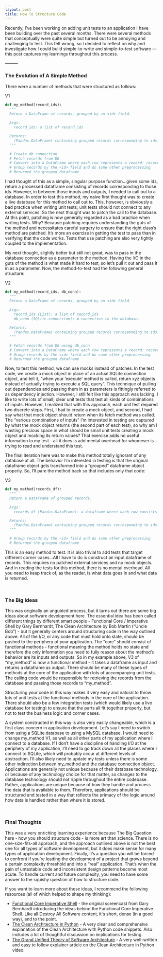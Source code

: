 ```yaml
---
layout: post
title: How To Structure Code
---
```


Recently, I’ve been working on adding unit tests to an application I have been building over the past several months. There were several methods that conceptually were quite simple but turned out to be annoying and challenging to test. This felt wrong, so I decided to reflect on why and investigate how I could build simple-to-write and simple-to-test software — this post captures my learnings throughout this process.

——— 

### The Evolution of A Simple Method

There were a number of methods that were structured as follows:

V1
```python
def my_method(record_ids):
  """
  Return a DataFrame of records, grouped by an <id> field.
  
  Args:
    record_ids: a list of record_ids

  Returns:
    (Pandas.DataFrame) containing grouped records corresponding to ids.
  """

  # Create db connection
  # Fetch records from DB 
  # Convert into a DataFrame where each row represents a record: record_id | id | …other cols...
  # Group records by the <id> field and do some other preprocessing
  # Returned the grouped dataframe
```


I had thought of this as a simple, singular purpose function…given some ids, return a processed dataframe consisting of records corresponding to those ids. However, in between those inputs and outputs, I needed to call out to a database. In order to test this method, my naive first thought was to create a live database for this method to call out to. This, however, is obviously a bad practice when writing unit tests; unit tests should not connect to any external services. So the next thought was to patch the call to the database. At this point, patching is now generally regarded as a bad practice when writing tests. Why? Because patching requires understanding the guts of the method and necessitates careful surgery to ensure that the right class’s method are patched. It’s more an exercise in getting the test to pass than in verifying that the code works. Tests that use patching are also very tightly coupled to the implementation. 

My next thought, slightly better but still not great, was to pass in the database connection as a parameter to the method. Having the I/O in the guts of the method is what made it hard to test, so let’s pull it out and pass it in as a parameter. Now, the method-to-test had the following general structure: 

V2
```python
def my_method(record_ids, db_conn):
  """
  Return a DataFrame of records, grouped by an <id> field.
  
  Args:
    record_ids (List): a list of record_ids
    db_conn (SQLite.connection): A connection to the database.

  Returns:
    (Pandas.DataFrame) containing grouped records corresponding to ids.
  """

  # Fetch records from DB using db_conn
  # Convert into a DataFrame where each row represents a record: record_id | id | …other cols...
  # Group records by the <id> field and do some other preprocessing
  # Returned the grouped dataframe
```


Now, to test this method, we can use mocks instead of patches. In the test code, we create a mock object in place of an actual SQLite connection object, and tell it, “when your ‘execute’ method is called, return xyz objects instead of actually trying to execute a SQL query”. This technique of pulling out dependencies and passing them in as parameters is fittingly referred to as dependency injection. However, I still felt like this approach was lacking. I like to write lots of small, clear unit tests that test all kinds of combinations of inputs. However, I realized that with this approach, each unit test required two discrete steps. First, I had to create a mock object, and second, I had say what that mock object should return when its fetch method was called. The “various combinations of inputs" I’m interested in testing are captured by what the mock object returns (the second part of each test), so why am I wasting precious space in what should be small unit tests creating a mock object and mocking its return values? That exercise adds no useful information to my test - all it does is add mental overhead for whomever is trying to read and understand this test. 

The final iteration here was to make this method totally ignorant of any database at all. The behavior I’m interested in testing is that the original dataframe object gets transformed into a “grouped” dataframe object properly. So, I’ll pare the method back so that includes only that code:

V3
```python
def my_method(records_df):
  """
  Return a DataFrame of grouped records.
  
  Args:
    records_df (Pandas.DataFrame): a dataframe where each row consists of a reords

  Returns:
    (Pandas.DataFrame) containing grouped records corresponding to ids.
  """

  # Group records by the <id> field and do some other preprocessing
  # Returned the grouped dataframe
```

This is an easy method to test. It is also trivial to add tests that target different corner cases…All I have to do is construct an input dataframe of records. This requires no patched external services and no mock objects. And in reading the tests for this method, there is no mental overhead. All you need to keep track of, as the reader, is what data goes in and what data is returned. 

<br />

### The Big Ideas

This was originally an unguided process, but it turns out there are some big ideas about software development here. The essential idea has been called different things by different smart people - Functional Core / Imperative Shell by Gary Bernhardt, The Clean Architecture by Bob Martin (“Uncle Bob”) - but it generally centers around structuring code in the way outlined above. All of the I/O, or any code that must hold onto state, should be pushed to the periphery of your application. The “core” should consist of functional methods - functional meaning the method holds no state and therefore the only information you need to fully reason about the method’s behavior are its inputs and outputs. So in my example above, V3 of “my_method” is now a functional method - it takes a dataframe as input and returns a dataframe as output. There should be many of these types of methods at the core of the application with lots of accompanying unit tests. The calling code would be responsible for retrieving the records from the database and passing those records to “my_method”. 

Structuring your code in this way makes it very easy and natural to throw lots of unit tests at the functional methods in the core of the application. There should also be a few integration tests (which would likely use a live database for testing) to ensure that the parts all fit together properly, but not to test the business logic and corner cases.

A system constructed in this way is also very easily changeable, which is a first class concern in application development. Let’s say I need to switch from using a SQLite database to using a MySQL database. I would need to change my_method V1, as well as all other parts of my application where I connect to a database. If I don’t have a discipline of handling I/O at the periphery of my application, I’ll need to go track down all the places where I connect to SQLite, which will probably occur at different levels of abstraction. I’ll also likely need to update my tests unless there is some other indirection between my_method and the database connection object. Applications are generally not unique because of their database technology, or because of any technology choice for that matter, so changes to the database technology should not ripple throughout the entire codebase. Rather, applications are unique because of how they handle and process the data that is available to them. Therefore, applications should be structured and tested in a way that reflects the primacy of the logic around how data is handled rather than where it is stored.

<br/>

### Final Thoughts

This was a very enriching learning experience because The Big Question here - how you should structure code - is more art than science. There is no one-size-fits-all approach, and the approach outlined above is not the best one for all types of software development, but it does make sense for many types of application development. Finally, it’s a question you will be forced to confront if you’re leading the development of a project that grows beyond a certain complexity threshold and into a “real" application. That’s when the pain of untestable code and inconsistent design patterns become most acute. To handle current and future complexity, you need to have some answer to the squishy question of how to structure code. 

If you want to learn more about these ideas, I recommend the following resources (all of which helped to shape my thinking):

- [Functional Core Imperative Shell](https://www.destroyallsoftware.com/screencasts/catalog/functional-core-imperative-shell) - the original screencast from Gary Bernhardt introducing the ideas behind the Functional Core Imperative Shell. Like all Destroy All Software content, it's short, dense (in a good way), and to the point.
- [The Clean Architecture in Python](https://pyvideo.org/pyohio-2014/the-clean-architecture-in-python.html) - A very clear and comprehensive explanation of the Clean Architecture with Python code snippets. Also includes a lot of thoughtful discussion on implications for testing.
- [The Grand Unified Theory of Software Architecture](https://danuker.go.ro/the-grand-unified-theory-of-software-architecture.html) - A very well-written and easy to follow explainer article on the Clean Architecture in Python video.